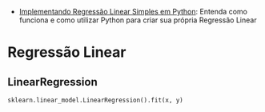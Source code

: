 - [Implementando Regressão Linear Simples em Python](https://medium.com/data-hackers/implementando-regress%C3%A3o-linear-simples-em-python-91df53b920a8): Entenda como funciona e como utilizar Python para criar sua própria Regressão Linear

# Regressão Linear

## LinearRegression
~~~
sklearn.linear_model.LinearRegression().fit(x, y)
~~~
